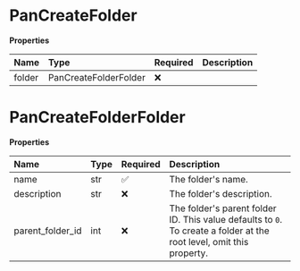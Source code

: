 # PanCreateFolder

**Properties**

| Name   | Type                  | Required | Description |
| :----- | :-------------------- | :------- | :---------- |
| folder | PanCreateFolderFolder | ❌       |             |

# PanCreateFolderFolder

**Properties**

| Name             | Type | Required | Description                                                                                                          |
| :--------------- | :--- | :------- | :------------------------------------------------------------------------------------------------------------------- |
| name             | str  | ✅       | The folder's name.                                                                                                   |
| description      | str  | ❌       | The folder's description.                                                                                            |
| parent_folder_id | int  | ❌       | The folder's parent folder ID. This value defaults to `0`. To create a folder at the root level, omit this property. |
